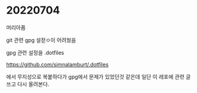 # 20220704

머리아픔

git 관련 gpg 설젇ㅇ이 어려웠음

gpg 관련 설정을 .dotfiles

<https://github.com/simnalamburt/.dotfiles>

에서 무지성으로 복붙하다가 gpg에서 문제가 있었던것 같은데 일단 이 레포에 관련 글 쓰고 다시 올려본다.
